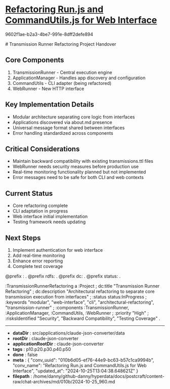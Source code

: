 # [Refactoring Run.js and CommandUtils.js for Web Interface](https://claude.ai/chat/010b6d05-ef76-44e9-bc63-b57c1ca9994b)

9602f1ae-b2a3-4be7-991e-8dff2defe894

 

<antArtifact identifier="handover-doc" type="text/markdown" title="Transmission Runner Refactoring Project Handover">
# Transmission Runner Refactoring Project Handover

## Core Components
1. TransmissionRunner - Central execution engine
2. ApplicationManager - Handles app discovery and configuration
3. CommandUtils - CLI adapter (being refactored)
4. WebRunner - New HTTP interface

## Key Implementation Details
- Modular architecture separating core logic from interfaces
- Applications discovered via about.md presence
- Universal message format shared between interfaces
- Error handling standardized across components

## Critical Considerations
- Maintain backward compatibility with existing transmissions.ttl files
- WebRunner needs security measures before production use
- Real-time monitoring functionality planned but not implemented
- Error messages need to be safe for both CLI and web contexts

## Current Status
- Core refactoring complete
- CLI adaptation in progress
- Web interface initial implementation
- Testing framework needs updating

## Next Steps
1. Implement authentication for web interface
2. Add real-time monitoring
3. Enhance error reporting
4. Complete test coverage

</antArtifact>

<antArtifact identifier="handover-turtle" type="application/vnd.ant.code" language="turtle" title="Project RDF Summary">
@prefix : <http://hyperdata.it/transmissions/> .
@prefix rdfs: <http://www.w3.org/2000/01/rdf-schema#> .
@prefix dc: <http://purl.org/dc/terms/> .
@prefix status: <http://hyperdata.it/status/> .

:TransmissionRunnerRefactoring
    a :Project ;
    dc:title "Transmission Runner Refactoring" ;
    dc:description "Architectural refactoring to separate core transmission execution from interfaces" ;
    :status status:InProgress ;
    :keywords "modular", "web-interface", "cli", "architectural-refactoring", "transmission-runner" ;
    :components :TransmissionRunner, :ApplicationManager, :CommandUtils, :WebRunner ;
    :priority "High" ;
    :risksIdentified "Security", "Backward Compatibility", "Testing Coverage" .
</antArtifact>

---

* **dataDir** : src/applications/claude-json-converter/data
* **rootDir** : claude-json-converter
* **applicationRootDir** : claude-json-converter
* **tags** : p10.p20.p30.p40.p50
* **done** : false
* **meta** : {
  "conv_uuid": "010b6d05-ef76-44e9-bc63-b57c1ca9994b",
  "conv_name": "Refactoring Run.js and CommandUtils.js for Web Interface",
  "updated_at": "2024-10-25T13:04:38.648621Z"
}
* **filepath** : /home/danny/github-danny/hyperdata/docs/postcraft/content-raw/chat-archives/md/010b/2024-10-25_960.md